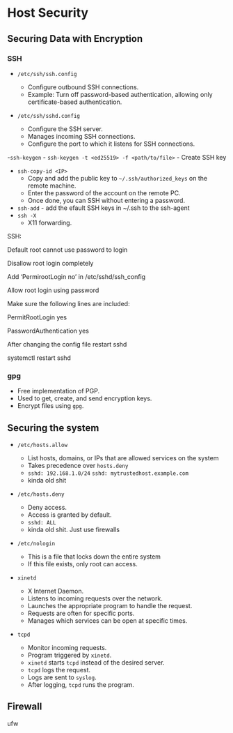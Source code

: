 # Host Security


## Securing Data with Encryption

### SSH
- `/etc/ssh/ssh.config`
    - Configure outbound SSH connections.
    - Example: Turn off password-based authentication, allowing only certificate-based authentication.

- `/etc/ssh/sshd.config`
    - Configure the SSH server.
    - Manages incoming SSH connections.
    - Configure the port to which it listens for SSH connections.

-`ssh-keygen`
    - `ssh-keygen -t <ed25519> -f <path/to/file>` - Create SSH key
- `ssh-copy-id <IP>`
    - Copy and add the public key to `~/.ssh/authorized_keys` on the remote machine.
    - Enter the password of the account on the remote PC.
    - Once done, you can SSH without entering a password.
- `ssh-add` - add the efault SSH keys in ~/.ssh to the ssh-agent
- `ssh -X`
    - X11 forwarding.


SSH: 

Default root cannot use password to login 

Disallow root login completely 

Add ‘PermirootLogin no’ in /etc/sshd/ssh_config 

Allow root login using password 

Make sure the following lines are included: 

PermitRootLogin yes 

PasswordAuthentication yes 

After changing the config file restart sshd 

systemctl restart sshd 





### gpg
- Free implementation of PGP.
- Used to get, create, and send encryption keys.
- Encrypt files using `gpg`.



## Securing the system


- `/etc/hosts.allow`
    - List hosts, domains, or IPs that are allowed services on the system
    - Takes precedence over `hosts.deny`
    -   `sshd: 192.168.1.0/24`
        `sshd: mytrustedhost.example.com`
    - kinda old shit

- `/etc/hosts.deny`
    - Deny access.
    - Access is granted by default.
    - `sshd: ALL` 
    - kinda old shit. Just use firewalls

- `/etc/nologin`
    - This is a file that locks down the entire system
    - If this file exists, only root can access.

- `xinetd`
    - X Internet Daemon.
    - Listens to incoming requests over the network.
    - Launches the appropriate program to handle the request.
    - Requests are often for specific ports.
    - Manages which services can be open at specific times.

- `tcpd`
    - Monitor incoming requests.
    - Program triggered by `xinetd`.
    - `xinetd` starts `tcpd` instead of the desired server.
    - `tcpd` logs the request.
    - Logs are sent to `syslog`.
    - After logging, `tcpd` runs the program.


## Firewall

ufw
